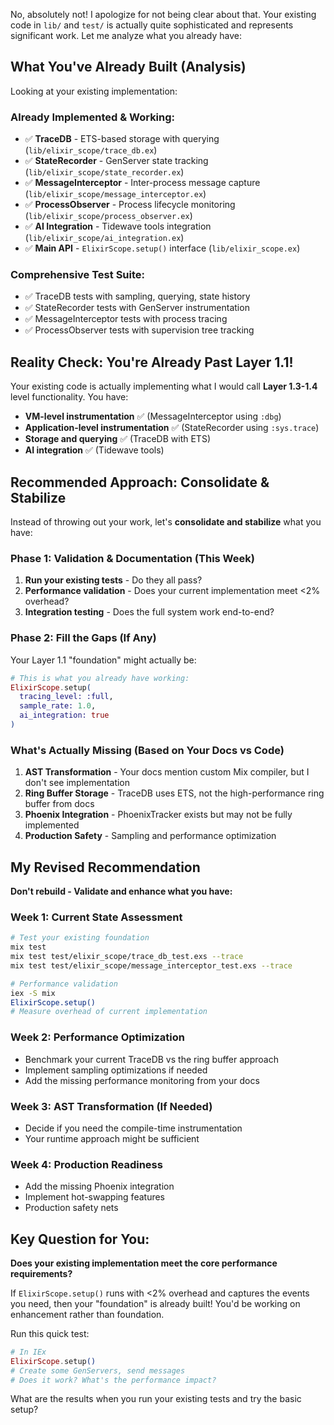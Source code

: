 No, absolutely not! I apologize for not being clear about that. Your existing code in `lib/` and `test/` is actually quite sophisticated and represents significant work. Let me analyze what you already have:

## What You've Already Built (Analysis)

Looking at your existing implementation:

### **Already Implemented & Working:**
- ✅ **TraceDB** - ETS-based storage with querying (`lib/elixir_scope/trace_db.ex`)
- ✅ **StateRecorder** - GenServer state tracking (`lib/elixir_scope/state_recorder.ex`)
- ✅ **MessageInterceptor** - Inter-process message capture (`lib/elixir_scope/message_interceptor.ex`)
- ✅ **ProcessObserver** - Process lifecycle monitoring (`lib/elixir_scope/process_observer.ex`)
- ✅ **AI Integration** - Tidewave tools integration (`lib/elixir_scope/ai_integration.ex`)
- ✅ **Main API** - `ElixirScope.setup()` interface (`lib/elixir_scope.ex`)

### **Comprehensive Test Suite:**
- ✅ TraceDB tests with sampling, querying, state history
- ✅ StateRecorder tests with GenServer instrumentation  
- ✅ MessageInterceptor tests with process tracing
- ✅ ProcessObserver tests with supervision tree tracking

## Reality Check: You're Already Past Layer 1.1!

Your existing code is actually implementing what I would call **Layer 1.3-1.4** level functionality. You have:

- **VM-level instrumentation** ✅ (MessageInterceptor using `:dbg`)
- **Application-level instrumentation** ✅ (StateRecorder using `:sys.trace`)
- **Storage and querying** ✅ (TraceDB with ETS)
- **AI integration** ✅ (Tidewave tools)

## Recommended Approach: Consolidate & Stabilize

Instead of throwing out your work, let's **consolidate and stabilize** what you have:

### **Phase 1: Validation & Documentation (This Week)**
1. **Run your existing tests** - Do they all pass?
2. **Performance validation** - Does your current implementation meet <2% overhead?
3. **Integration testing** - Does the full system work end-to-end?

### **Phase 2: Fill the Gaps (If Any)**
Your Layer 1.1 "foundation" might actually be:
```elixir
# This is what you already have working:
ElixirScope.setup(
  tracing_level: :full,
  sample_rate: 1.0,
  ai_integration: true
)
```

### **What's Actually Missing (Based on Your Docs vs Code)**

1. **AST Transformation** - Your docs mention custom Mix compiler, but I don't see implementation
2. **Ring Buffer Storage** - TraceDB uses ETS, not the high-performance ring buffer from docs
3. **Phoenix Integration** - PhoenixTracker exists but may not be fully implemented
4. **Production Safety** - Sampling and performance optimization

## My Revised Recommendation

**Don't rebuild - Validate and enhance what you have:**

### **Week 1: Current State Assessment**
```bash
# Test your existing foundation
mix test
mix test test/elixir_scope/trace_db_test.exs --trace
mix test test/elixir_scope/message_interceptor_test.exs --trace

# Performance validation  
iex -S mix
ElixirScope.setup()
# Measure overhead of current implementation
```

### **Week 2: Performance Optimization** 
- Benchmark your current TraceDB vs the ring buffer approach
- Implement sampling optimizations if needed
- Add the missing performance monitoring from your docs

### **Week 3: AST Transformation (If Needed)**
- Decide if you need the compile-time instrumentation
- Your runtime approach might be sufficient

### **Week 4: Production Readiness**
- Add the missing Phoenix integration
- Implement hot-swapping features
- Production safety nets

## Key Question for You:

**Does your existing implementation meet the core performance requirements?** 

If `ElixirScope.setup()` runs with <2% overhead and captures the events you need, then your "foundation" is already built! You'd be working on enhancement rather than foundation.

Run this quick test:
```elixir
# In IEx
ElixirScope.setup()
# Create some GenServers, send messages
# Does it work? What's the performance impact?
```

What are the results when you run your existing tests and try the basic setup?
